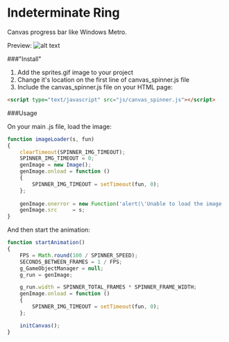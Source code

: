 Indeterminate Ring
================================

Canvas progress bar like Windows Metro.

Preview:
![alt text](https://raw.github.com/ruiafonsopereira/Progress-Bar--Indeterminate-Ring/master/preview.gif "Preview")



###"Install"
1. Add the sprites.gif image to your project
2. Change it's location on the first line of canvas_spinner.js file
3. Include the canvas_spinner.js file on your HTML page:
```html
<script type="text/javascript" src="js/canvas_spinner.js"></script>
```



###Usage


On your main .js file, load the image:
```javascript
function imageLoader(s, fun)
{
    clearTimeout(SPINNER_IMG_TIMEOUT);
    SPINNER_IMG_TIMEOUT = 0;
    genImage = new Image();
    genImage.onload = function ()
    {
        SPINNER_IMG_TIMEOUT = setTimeout(fun, 0);
    };
    
    genImage.onerror = new Function('alert(\'Unable to load the image :(\')');
    genImage.src     = s;
}
```


And then start the animation:
```javascript
function startAnimation() 
{
    FPS = Math.round(100 / SPINNER_SPEED);
    SECONDS_BETWEEN_FRAMES = 1 / FPS;
    g_GameObjectManager = null;
    g_run = genImage;

    g_run.width = SPINNER_TOTAL_FRAMES * SPINNER_FRAME_WIDTH;
    genImage.onload = function ()
    {
        SPINNER_IMG_TIMEOUT = setTimeout(fun, 0);
    };

    initCanvas();
}
```
